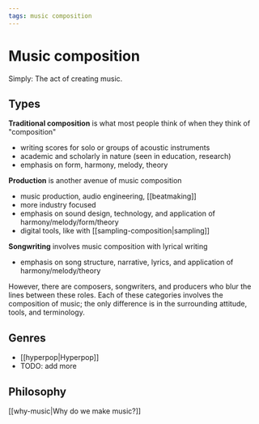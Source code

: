 ```yaml
---
tags: music composition
---
```


# Music composition

Simply: The act of creating music.

## Types

**Traditional composition** is what most people think of when they think of "composition"

- writing scores for solo or groups of acoustic instruments
- academic and scholarly in nature (seen in education, research)
- emphasis on form, harmony, melody, theory

**Production** is another avenue of music composition

- music production, audio engineering, [[beatmaking]]
- more industry focused
- emphasis on sound design, technology, and application of harmony/melody/form/theory
- digital tools, like with [[sampling-composition|sampling]]

**Songwriting** involves music composition with lyrical writing

- emphasis on song structure, narrative, lyrics, and application of harmony/melody/theory

However, there are composers, songwriters, and producers who blur the lines between these roles. Each of these categories involves the composition of music; the only difference is in the surrounding attitude, tools, and terminology.

## Genres

- [[hyperpop|Hyperpop]]
- TODO: add more

## Philosophy

[[why-music|Why do we make music?]]

